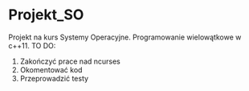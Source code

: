 # Projekt_SO
Projekt na kurs Systemy Operacyjne. Programowanie wielowątkowe w c++11.
TO DO:
  1. Zakończyć prace nad ncurses
  2. Okomentować kod
  3. Przeprowadzić testy
  
